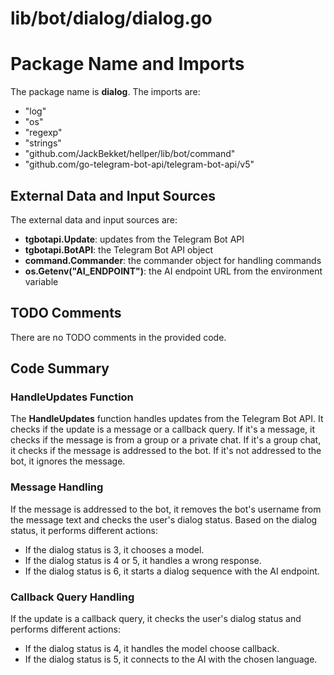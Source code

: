 # lib/bot/dialog/dialog.go  
# Package Name and Imports  
The package name is **dialog**. The imports are:  
* "log"  
* "os"  
* "regexp"  
* "strings"  
* "github.com/JackBekket/hellper/lib/bot/command"  
* "github.com/go-telegram-bot-api/telegram-bot-api/v5"  
  
## External Data and Input Sources  
The external data and input sources are:  
* **tgbotapi.Update**: updates from the Telegram Bot API  
* **tgbotapi.BotAPI**: the Telegram Bot API object  
* **command.Commander**: the commander object for handling commands  
* **os.Getenv("AI_ENDPOINT")**: the AI endpoint URL from the environment variable  
  
## TODO Comments  
There are no TODO comments in the provided code.  
  
## Code Summary  
### HandleUpdates Function  
The **HandleUpdates** function handles updates from the Telegram Bot API. It checks if the update is a message or a callback query. If it's a message, it checks if the message is from a group or a private chat. If it's a group chat, it checks if the message is addressed to the bot. If it's not addressed to the bot, it ignores the message.  
  
### Message Handling  
If the message is addressed to the bot, it removes the bot's username from the message text and checks the user's dialog status. Based on the dialog status, it performs different actions:  
* If the dialog status is 3, it chooses a model.  
* If the dialog status is 4 or 5, it handles a wrong response.  
* If the dialog status is 6, it starts a dialog sequence with the AI endpoint.  
  
### Callback Query Handling  
If the update is a callback query, it checks the user's dialog status and performs different actions:  
* If the dialog status is 4, it handles the model choose callback.  
* If the dialog status is 5, it connects to the AI with the chosen language.  
  
  
  
